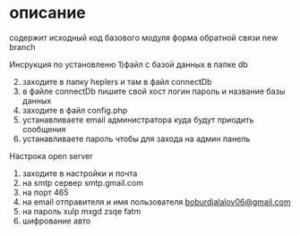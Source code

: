 # описание
 содержит исходный код базового модуля 
 форма обратной связи
 new branch
 
 


Инсрукция по установленю
1)файл с базой данных в папке db

2) заходите в папку heplers и там в файл connectDb
3) в файле connectDb пишите свой хост логин пароль и название базы данных
4) заходите в файл config.php 
5) устанавливаете email администратора куда будут приодить сообщения
6) устанавливаете пароль чтобы для захода на админ панель

Настрока open server

1) заходите в настройки и почта
2) на smtp сервер smtp.gmail.com
3) на порт 465
4) на email отправителя и имя пользователя boburdjalalov06@gmail.com
5) на пароль xulp mxgd zsqe fatm
5) шифрование авто
